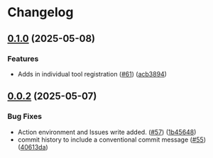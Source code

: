 # Changelog

## [0.1.0](https://github.com/stablekernel/protoc-gen-go-mcp/compare/v0.0.2...v0.1.0) (2025-05-08)


### Features

* Adds in individual tool registration  ([#61](https://github.com/stablekernel/protoc-gen-go-mcp/issues/61)) ([acb3894](https://github.com/stablekernel/protoc-gen-go-mcp/commit/acb38946840e7b71f08bcb53c845ac2ec0e5d584))

## [0.0.2](https://github.com/stablekernel/protoc-gen-go-mcp/compare/v0.0.1...v0.0.2) (2025-05-07)


### Bug Fixes

* Action environment and Issues write added. ([#57](https://github.com/stablekernel/protoc-gen-go-mcp/issues/57)) ([1b45648](https://github.com/stablekernel/protoc-gen-go-mcp/commit/1b4564872b3ce2694a803e1624593688ea04df38))
* commit history to include a conventional commit message ([#55](https://github.com/stablekernel/protoc-gen-go-mcp/issues/55)) ([40613da](https://github.com/stablekernel/protoc-gen-go-mcp/commit/40613dadd253cc1100aa4d27b174056080a14e07))
